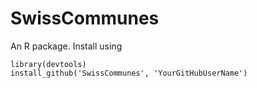 SwissCommunes
========

An R package. Install using

```
library(devtools)
install_github('SwissCommunes', 'YourGitHubUserName')
```
